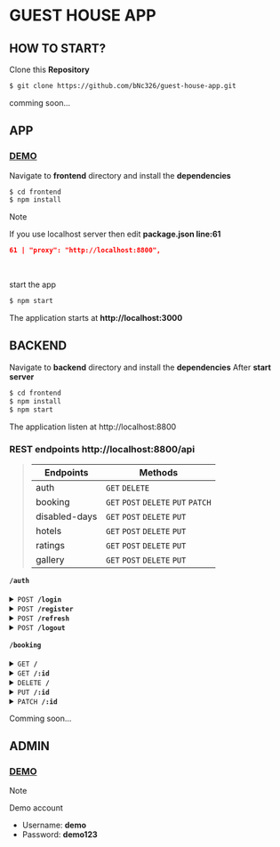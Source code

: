 # GUEST HOUSE APP

## HOW TO START?

Clone this **Repository**

```bash
$ git clone https://github.com/bNc326/guest-house-app.git
```

comming soon...

## APP

### [DEMO](https://guest-house-app.onrender.com/)

Navigate to **frontend** directory and install the **dependencies**

```bash
$ cd frontend
$ npm install
```

> [!NOTE]
> If you use localhost server then edit **package.json line:61**
>
> ```json
> 61 | "proxy": "http://localhost:8800",
> ```
>
> &nbsp;

start the app

```bash
$ npm start
```

The application starts at **http://localhost:3000**

## BACKEND

Navigate to **backend** directory and install the
**dependencies** After **start server**

```bash
$ cd frontend
$ npm install
$ npm start
```

The application listen at http://localhost:8800

### REST endpoints http://localhost:8800/api

> | Endpoints     | Methods                                                                                    |
> | ------------- | ------------------------------------------------------------------------------------------ |
> | auth          | <code>GET</code> <code>DELETE</code>                                                       |
> | booking       | <code>GET</code> <code>POST</code> <code>DELETE</code> <code>PUT</code> <code>PATCH</code> |
> | disabled-days | <code>GET</code> <code>POST</code> <code>DELETE</code> <code>PUT</code>                    |
> | hotels        | <code>GET</code> <code>POST</code> <code>DELETE</code> <code>PUT</code>                    |
> | ratings       | <code>GET</code> <code>POST</code> <code>DELETE</code> <code>PUT</code>                    |
> | gallery       | <code>GET</code> <code>POST</code> <code>DELETE</code> <code>PUT</code>                    |

<summary><code><b>/auth</b></code></summary>
<br>
<details><summary><code>POST <b>/login</b></code></summary>

#### Params

> None

#### Body

> | name         | datatype | required |
> | ------------ | -------- | -------- |
> | `"username"` | `string` | true     |
> | `"password"` | `string` | true     |

#### Responses

> | http code | content-type       | response                                                                                   |
> | --------- | ------------------ | ------------------------------------------------------------------------------------------ |
> | `200`     | `application/json` | return `user`                                                                              |
> | `404`     | `application/json` | `{"success": false, "status": "404", "message" : "A felhasználó nem található!"}`          |
> | `404`     | `application/json` | `{"success": false, "status": "404", "message" : "Helytelen felhasználónév vagy jelszó!"}` |

</details>
<details><summary><code>POST <b>/register</b></code></summary>

#### Params

> None

#### Body

> | name         | datatype | required |
> | ------------ | -------- | -------- |
> | `"username"` | `string` | true     |
> | `"email"`    | `string` | true     |
> | `"password"` | `string` | true     |

#### Responses

> | http code | content-type | response              |
> | --------- | ------------ | --------------------- |
> | `200`     | `string`     | User has been created |

</details>
<details><summary><code>POST <b>/refresh</b></code></summary>

#### Params

> None

#### Body

> None

#### Responses

> | http code | content-type       | response                                                               |
> | --------- | ------------------ | ---------------------------------------------------------------------- |
> | `200`     | `application/json` | `{ "success": true, "status": "200", "accessToken" }`                  |
> | `401`     | `application/json` | `{ "status": "401", "message": "Nincs refresh token!" }`               |
> | `403`     | `application/json` | `{ "status": "403", "message": "Nem található ilyen refresh token!" }` |
> | `403`     | `application/json` | `{ "status": "403", "message": "Nem érvényes a refresh token!" }`      |

</details>
<details><summary><code>POST <b>/logout</b></code></summary>

#### Params

> None

#### Body

> | name                     | datatype | required |
> | ------------------------ | -------- | -------- |
> | `"token(refresh token)"` | `string` | true     |

#### Responses

> | http code | content-type       | response                                                                       |
> | --------- | ------------------ | ------------------------------------------------------------------------------ |
> | `204`     | `application/json` | `{ "success": true, "status": "204", "message": "Sikeresen kijelentkeztél!" }` |

</details>
<br>
<summary><code><b>/booking</b></code></summary>
<br>
<details><summary><code>GET <b>/</b></code></summary>

#### Params

> None

#### Queries

> | name    | datatype                | required |
> | ------- | ----------------------- | -------- |
> | `hotel` | `string(ref hotel _id)` | true     |

#### Body

> None

#### Responses

> | http code | content-type       | response         |
> | --------- | ------------------ | ---------------- |
> | `200`     | `application/json` | `Array<booking>` |

</details>
<details><summary><code>GET <b>/:id</b></code></summary>

#### Params

> | name  | datatype                  | required |
> | ----- | ------------------------- | -------- |
> | `:id` | `string(ref booking _id)` | true     |

#### Queries

> | name    | datatype                   | required |
> | ------- | -------------------------- | -------- |
> | `hotel` | `string(ref any hotel id)` | true     |

#### Body

> None

#### Responses

> | http code | content-type       | response                                                                                                   |
> | --------- | ------------------ | ---------------------------------------------------------------------------------------------------------- |
> | `200`     | `application/json` | `booking` obj                                                                                              |
> | `404`     | `application/json` | `{ "success": false, "status": 404, "message": "Nem található a {id} azonosítójú foglalás!", "id": {id} }` |

</details>
<details><summary><code>DELETE <b>/</b></code></summary>

#### Params

> None

#### Body

> | name        | datatype   | required |
> | ----------- | ---------- | -------- |
> | `Array<id>` | `string[]` | true     |

#### Headers

> | name            | value          | required |
> | --------------- | -------------- | -------- |
> | `Authorization` | Bearer `token` | true     |

#### Responses

> | http code | content-type       | response                                                                                                 |
> | --------- | ------------------ | -------------------------------------------------------------------------------------------------------- |
> | `201`     | `application/json` | `{ "success": true, "status": 201, "message": "Sikeresen törölted a foglalást/okat!", "id": Array<id> }` |

</details>
<details><summary><code>PUT <b>/:id</b></code></summary>

#### Params

> | name  | datatype                  | required |
> | ----- | ------------------------- | -------- |
> | `:id` | `string(ref booking _id)` | true     |

#### Queries

> | name    | datatype                   | required |
> | ------- | -------------------------- | -------- |
> | `hotel` | `string(ref any hotel id)` | true     |

#### Body

> | name           | datatype           | required |
> | -------------- | ------------------ | -------- |
> | `Obj<booking>` | `obj(ref booking)` | true     |

#### Headers

> | name            | value          | required |
> | --------------- | -------------- | -------- |
> | `Authorization` | Bearer `token` | true     |

#### Responses

> | http code | content-type       | response                                                                                                              |
> | --------- | ------------------ | --------------------------------------------------------------------------------------------------------------------- |
> | `201`     | `application/json` | `{ "success": true, "status": 204, "message": "Sikeresen szerkesztetted a {id} azonosítójú foglalást!" , "id": {id}}` |

</details>
<details><summary><code>PATCH <b>/:id</b></code></summary>

#### Params

> | name  | datatype                  | required |
> | ----- | ------------------------- | -------- |
> | `:id` | `string(ref booking _id)` | true     |

#### Queries

> | name    | datatype                   | required |
> | ------- | -------------------------- | -------- |
> | `hotel` | `string(ref any hotel id)` | true     |

#### Body

> | name           | datatype           | required |
> | -------------- | ------------------ | -------- |
> | `Obj<booking>` | `obj(ref booking)` | true     |

#### Headers

> | name            | value          | required |
> | --------------- | -------------- | -------- |
> | `Authorization` | Bearer `token` | true     |

#### Responses

> | http code | content-type       | response                                                                                               |
> | --------- | ------------------ | ------------------------------------------------------------------------------------------------------ |
> | `201`     | `application/json` | `{ "success": true, "status": 201, "message": "Sikeresen elfogadtad/elutatsítottad a foglalást/okat!"` |

</details>

Comming soon...

## ADMIN

### [DEMO](https://guest-house-admin.onrender.com/)

> [!NOTE]
> Demo account
>
> - Username: **demo**<br>
> - Password: **demo123**
